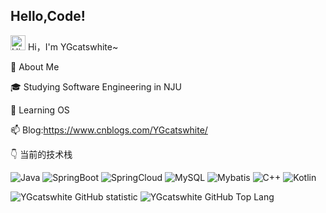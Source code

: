 <!--
**YGcatswhite/YGcatswhite** is a ✨ _special_ ✨ repository because its `README.md` (this file) appears on your GitHub profile.

Here are some ideas to get you started:

- 🔭 I’m currently working on ...
- 🌱 I’m currently learning ...
- 👯 I’m looking to collaborate on ...
- 🤔 I’m looking for help with ...
- 💬 Ask me about ...
- 📫 How to reach me: ...
- 😄 Pronouns: ...
- ⚡ Fun fact: ...
-->

  ## Hello,Code!

<img src='https://qpluspicture.oss-cn-beijing.aliyuncs.com/6LjjQA/Hi.gif' alt='Hi' width="24"/> Hi，I'm YGcatswhite~

🌱 About Me

🎓 Studying Software Engineering in NJU

🤔 Learning OS

📫 Blog:https://www.cnblogs.com/YGcatswhite/

👇 当前的技术栈 

![Java](https://img.shields.io/badge/Java-\-blue?style=flat-square&logo=appveyor) ![SpringBoot](https://img.shields.io/badge/SpringBoot-\-red?style=flat-square&logo=appveyor) ![SpringCloud](https://img.shields.io/badge/SpringCloud-\-green?style=flat-square&logo=appveyor) ![MySQL](https://img.shields.io/badge/MySQL-\-yellow?style=flat-square&logo=appveyor) ![Mybatis](https://img.shields.io/badge/Mybatis-\-lightgrey?style=flat-square&logo=appveyor) ![C++](https://img.shields.io/badge/C++-\-brightgreen?style=flat-square&logo=appveyor) ![Kotlin](https://img.shields.io/badge/Kotlin-\-blueviolet?style=flat-square&logo=appveyor)


![YGcatswhite GitHub statistic](https://github-readme-stats.vercel.app/api?username=YGcatswhite&show_icons=true)
![YGcatswhite GitHub Top Lang](https://github-readme-stats.vercel.app/api/top-langs/?username=YGcatswhite&layout=compact)

